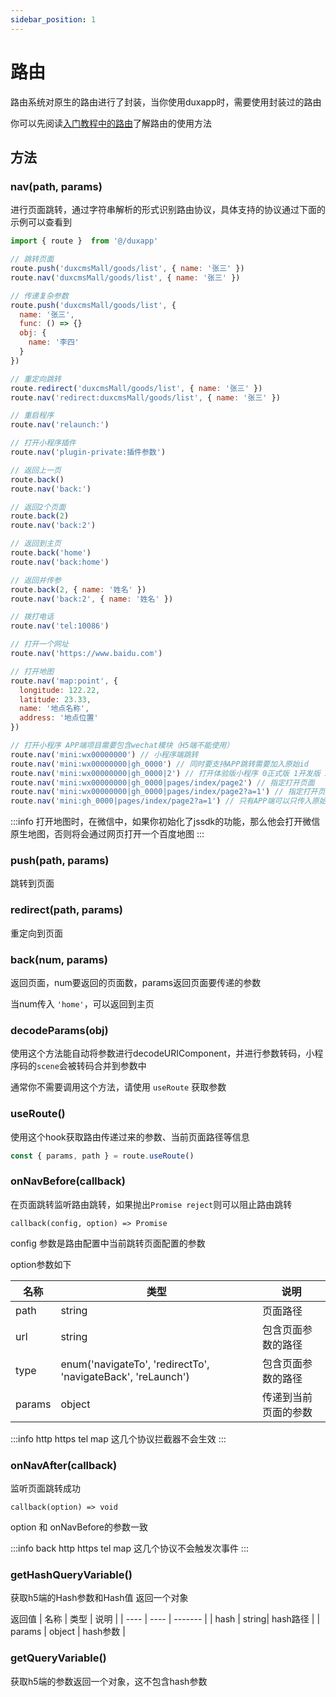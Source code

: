 ```yaml
---
sidebar_position: 1
---
```


# 路由

路由系统对原生的路由进行了封装，当你使用duxapp时，需要使用封装过的路由

你可以先阅读[入门教程中的路由](/docs/course/started/route)了解路由的使用方法

## 方法

### nav(path, params)

进行页面跳转，通过字符串解析的形式识别路由协议，具体支持的协议通过下面的示例可以查看到

```js
import { route }  from '@/duxapp'

// 跳转页面
route.push('duxcmsMall/goods/list', { name: '张三' })
route.nav('duxcmsMall/goods/list', { name: '张三' })

// 传递复杂参数
route.push('duxcmsMall/goods/list', { 
  name: '张三',
  func: () => {}
  obj: {
    name: '李四'
  }
})

// 重定向跳转
route.redirect('duxcmsMall/goods/list', { name: '张三' })
route.nav('redirect:duxcmsMall/goods/list', { name: '张三' })

// 重启程序
route.nav('relaunch:')

// 打开小程序插件
route.nav('plugin-private:插件参数')

// 返回上一页
route.back()
route.nav('back:')

// 返回2个页面
route.back(2)
route.nav('back:2')

// 返回到主页
route.back('home')
route.nav('back:home')

// 返回并传参
route.back(2, { name: '姓名' })
route.nav('back:2', { name: '姓名' })

// 拨打电话
route.nav('tel:10086')

// 打开一个网址
route.nav('https://www.baidu.com')

// 打开地图
route.nav('map:point', {
  longitude: 122.22,
  latitude: 23.33,
  name: '地点名称',
  address: '地点位置'
})

// 打开小程序 APP端项目需要包含wechat模块（H5端不能使用）
route.nav('mini:wx00000000') // 小程序端跳转
route.nav('mini:wx00000000|gh_0000') // 同时要支持APP跳转需要加入原始id
route.nav('mini:wx00000000|gh_0000|2') // 打开体验版小程序 0正式版 1开发版 2体验版
route.nav('mini:wx00000000|gh_0000|pages/index/page2') // 指定打开页面
route.nav('mini:wx00000000|gh_0000|pages/index/page2?a=1') // 指定打开页面和参数
route.nav('mini:gh_0000|pages/index/page2?a=1') // 只有APP端可以只传入原始id
```

:::info
打开地图时，在微信中，如果你初始化了jssdk的功能，那么他会打开微信原生地图，否则将会通过网页打开一个百度地图
:::

### push(path, params)

跳转到页面

### redirect(path, params)

重定向到页面

### back(num, params)

返回页面，num要返回的页面数，params返回页面要传递的参数

当num传入 `'home'`，可以返回到主页

### decodeParams(obj)

使用这个方法能自动将参数进行decodeURIComponent，并进行参数转码，小程序码的`scene`会被转码合并到参数中

通常你不需要调用这个方法，请使用 `useRoute` 获取参数

### useRoute()

使用这个hook获取路由传递过来的参数、当前页面路径等信息

```js
const { params, path } = route.useRoute()
```

### onNavBefore(callback)

在页面跳转监听路由跳转，如果抛出`Promise reject`则可以阻止路由跳转

`callback(config, option) => Promise`

config 参数是路由配置中当前跳转页面配置的参数

option参数如下

| 名称 | 类型 | 说明 |
| ---- | ---- | ------- |
| path | string| 页面路径 |
| url | string | 包含页面参数的路径 |
| type | enum('navigateTo', 'redirectTo', 'navigateBack', 'reLaunch') | 包含页面参数的路径 |
| params | object | 传递到当前页面的参数 |

:::info
http https tel map 这几个协议拦截器不会生效
:::

### onNavAfter(callback)

监听页面跳转成功

`callback(option) => void`

option 和 onNavBefore的参数一致


:::info
back http https tel map 这几个协议不会触发次事件
:::

### getHashQueryVariable()

获取h5端的Hash参数和Hash值 返回一个对象

返回值
| 名称 | 类型 | 说明 |
| ---- | ---- | ------- |
| hash | string| hash路径 |
| params | object | hash参数 |

### getQueryVariable()

获取h5端的参数返回一个对象，这不包含hash参数
